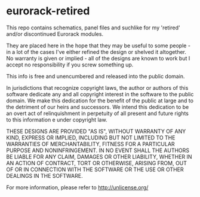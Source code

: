 # eurorack-retired

This repo contains schematics, panel files and suchlike for my 'retired' and/or discontinued Eurorack modules. 

They are placed here in the hope that they may be useful to some people - in a lot of the cases I've either refined the design or shelved it altogether. No warranty is given or implied - all of the designs are known to work but I accept no responsibility if you screw something up.

This info is free and unencumbered and released into the public domain.

In jurisdictions that recognize copyright laws, the author or authors
of this software dedicate any and all copyright interest in the
software to the public domain. We make this dedication for the benefit
of the public at large and to the detriment of our heirs and
successors. We intend this dedication to be an overt act of
relinquishment in perpetuity of all present and future rights to this
information e under copyright law.

THESE DESIGNS ARE PROVIDED "AS IS", WITHOUT WARRANTY OF ANY KIND,
EXPRESS OR IMPLIED, INCLUDING BUT NOT LIMITED TO THE WARRANTIES OF
MERCHANTABILITY, FITNESS FOR A PARTICULAR PURPOSE AND NONINFRINGEMENT.
IN NO EVENT SHALL THE AUTHORS BE LIABLE FOR ANY CLAIM, DAMAGES OR
OTHER LIABILITY, WHETHER IN AN ACTION OF CONTRACT, TORT OR OTHERWISE,
ARISING FROM, OUT OF OR IN CONNECTION WITH THE SOFTWARE OR THE USE OR
OTHER DEALINGS IN THE SOFTWARE.

For more information, please refer to <http://unlicense.org/>
